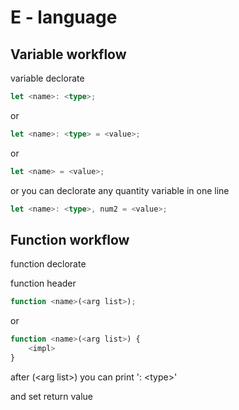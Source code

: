 # E - language

## Variable workflow 
variable declorate

```ts
let <name>: <type>;
```

or

```ts
let <name>: <type> = <value>;
```

or

```ts
let <name> = <value>;
```

or you can declorate any quantity variable in one line

```ts
let <name>: <type>, num2 = <value>;
```

## Function workflow 
function declorate

function header
```ts
function <name>(<arg list>);
```

or

```ts
function <name>(<arg list>) {
    <impl>
}
```

after (<arg list\>) you can print ': <type\>'

and set return value